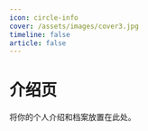 ```yaml
---
icon: circle-info
cover: /assets/images/cover3.jpg
timeline: false
article: false
---
```


# 介绍页

将你的个人介绍和档案放置在此处。

